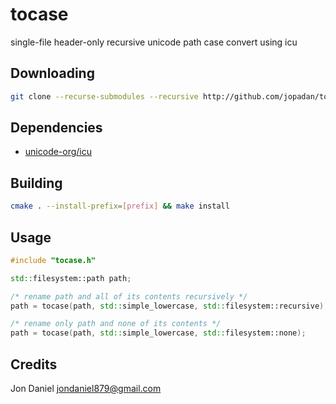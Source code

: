 # tocase

single-file header-only recursive unicode path case convert using icu

## Downloading

```sh
git clone --recurse-submodules --recursive http://github.com/jopadan/tocase
```

## Dependencies

- [unicode-org/icu](http://github.com/unicode-org/icu)

## Building

```sh
cmake . --install-prefix=[prefix] && make install
```

## Usage

```c++
#include "tocase.h"

std::filesystem::path path;

/* rename path and all of its contents recursively */
path = tocase(path, std::simple_lowercase, std::filesystem::recursive);

/* rename only path and none of its contents */
path = tocase(path, std::simple_lowercase, std::filesystem::none);
```

## Credits

Jon Daniel <jondaniel879@gmail.com>
